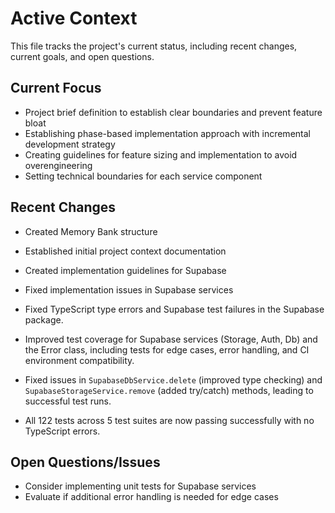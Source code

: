 # Active Context

This file tracks the project's current status, including recent changes, current goals, and open questions.

## Current Focus

- Project brief definition to establish clear boundaries and prevent feature bloat
- Establishing phase-based implementation approach with incremental development strategy
- Creating guidelines for feature sizing and implementation to avoid overengineering
- Setting technical boundaries for each service component

## Recent Changes

- Created Memory Bank structure
- Established initial project context documentation
- Created implementation guidelines for Supabase
- Fixed implementation issues in Supabase services

- Fixed TypeScript type errors and Supabase test failures in the Supabase package.

- Improved test coverage for Supabase services (Storage, Auth, Db) and the Error class, including tests for edge cases, error handling, and CI environment compatibility.

- Fixed issues in `SupabaseDbService.delete` (improved type checking) and `SupabaseStorageService.remove` (added try/catch) methods, leading to successful test runs.
- All 122 tests across 5 test suites are now passing successfully with no TypeScript errors.

## Open Questions/Issues

- Consider implementing unit tests for Supabase services
- Evaluate if additional error handling is needed for edge cases
